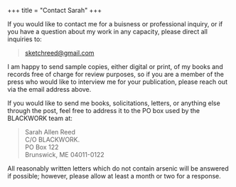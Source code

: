 +++
title = "Contact Sarah"
+++

If you would like to contact me for a buisness or professional inquiry, or if you have a question about my work in any capacity, please direct all inquiries to:

> [sketchreed@gmail.com](mailto:sketchreed@gmail.com)

I am happy to send sample copies, either digital or print, of my books and records free of charge for review purposes, so if you are a member of the press who would like to interview me for your publication, please reach out via the email address above.

If you would like to send me books, solicitations, letters, or anything else through the post, feel free to address it to the PO box used by the BLACKWORK team at:

>  Sarah Allen Reed  
>  C/O BLACKWORK.  
>  PO Box 122  
>  Brunswick, ME 04011-0122  

All reasonably written letters which do not contain arsenic will be answered if possible; however, please allow at least a month or two for a response.
